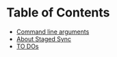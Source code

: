 # Table of Contents
- [Command line arguments](command-line-arguments.md)
- [About Staged Sync](staged_sync.md)
- [TO DOs](todos.md)